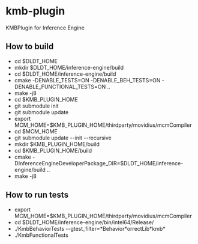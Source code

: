 # kmb-plugin

KMBPlugin for Inference Engine


## How to build
* cd $DLDT_HOME
* mkdir $DLDT_HOME/inference-engine/build
* cd $DLDT_HOME/inference-engine/build
* cmake -DENABLE_TESTS=ON -DENABLE_BEH_TESTS=ON -DENABLE_FUNCTIONAL_TESTS=ON ..
* make -j8
* cd $KMB_PLUGIN_HOME
* git submodule init
* git submodule update
* export MCM_HOME=$KMB_PLUGIN_HOME/thirdparty/movidius/mcmCompiler
* cd $MCM_HOME
* git submodule update --init --recursive
* mkdir $KMB_PLUGIN_HOME/build
* cd $KMB_PLUGIN_HOME/build
* cmake -DInferenceEngineDeveloperPackage_DIR=$DLDT_HOME/inference-engine/build ..
* make -j8

## How to run tests
* export MCM_HOME=$KMB_PLUGIN_HOME/thirdparty/movidius/mcmCompiler
* cd $DLDT_HOME/inference-engine/bin/intel64/Release/
* ./KmbBehaviorTests --gtest_filter=\*Behavior\*orrectLib\*kmb\*
* ./KmbFunctionalTests
